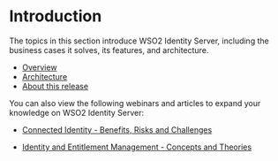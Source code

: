 # Introduction

The topics in this section introduce WSO2 Identity Server, including the
business cases it solves, its features, and architecture.

-   [Overview](../../getting-started/overview)
-   [Architecture](../../getting-started/architecture)
-   [About this release](../../getting-started/about-this-release)

You can also view the following webinars and articles to expand your
knowledge on WSO2 Identity Server:

-   [Connected Identity - Benefits, Risks and
    Challenges](http://wso2.com/library/webinars/2015/05/connected-identity-benefits-risks-and-challenges/)

-   [Identity and Entitlement Management - Concepts and
    Theories](http://wso2.com/library/webinars/2014/05/identity-and-entitlement-management-concepts-and-theories/)

  
